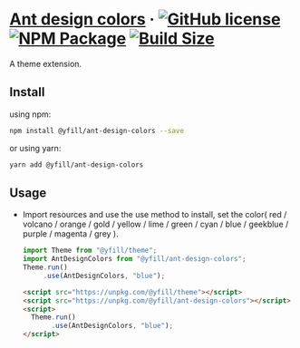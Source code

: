 # [Ant design colors](https://yfill.cn/ant-design-colors) &middot; [![GitHub license][mit]][mit-url] [![NPM Package][npm]][npm-url] [![Build Size][build-size]][build-size-url]

A theme extension.

## Install

using npm:
```sh
npm install @yfill/ant-design-colors --save
```
or using yarn:
```sh
yarn add @yfill/ant-design-colors
```

## Usage

* Import resources and use the use method to install, set the color( red / volcano / orange / gold / yellow / lime / green / cyan / blue / geekblue / purple / magenta / grey ).

  ```js
  import Theme from "@yfill/theme";
  import AntDesignColors from "@yfill/ant-design-colors";
  Theme.run()
       .use(AntDesignColors, "blue");
  ```

  ```html
  <script src="https://unpkg.com/@yfill/theme"></script>
  <script src="https://unpkg.com/@yfill/ant-design-colors"></script>
  <script>
    Theme.run()
         .use(AntDesignColors, "blue");
  </script>
  ```
[mit]:https://img.shields.io/badge/license-MIT-blue.svg
[mit-url]:https://github.com/Yfill/ant-design-colors/blob/main/LICENSE
[npm]: https://img.shields.io/npm/v/@yfill/ant-design-colors.svg
[npm-url]: https://www.npmjs.com/package/@yfill/ant-design-colors
[build-size]: https://badgen.net/bundlephobia/minzip/@yfill/ant-design-colors
[build-size-url]: https://bundlephobia.com/result?p=@yfill/ant-design-colors